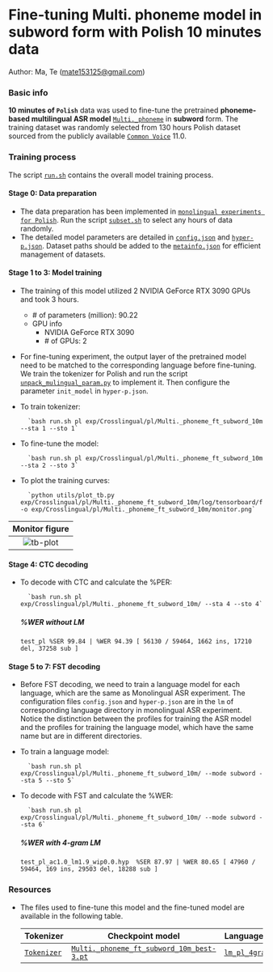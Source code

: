 # Fine-tuning Multi. phoneme model in subword form with Polish 10 minutes data
Author: Ma, Te (mate153125@gmail.com)
### Basic info

__10 minutes of `Polish`__ data was used to fine-tune the pretrained __phoneme-based multilingual ASR model__ [`Multi._phoneme`](../../../Multilingual/Multi._phoneme/readme.md) in __subword__ form. The training dataset was randomly selected from 130 hours Polish dataset sourced from the publicly available [`Common Voice`](https://commonvoice.mozilla.org/) 11.0. 


### Training process

The script [`run.sh`](../../../run.sh) contains the overall model training process.

#### Stage 0: Data preparation
* The data preparation has been implemented in [`monolingual experiments for Polish`](../../../Monolingual/pl/Mono._phoneme_130h/readme.md). Run the script [`subset.sh`](../../../../local/tools/subset.sh) to select any hours of data randomly.
* The detailed model parameters are detailed in [`config.json`](config.json) and [`hyper-p.json`](hyper-p.json). Dataset paths should be added to the [`metainfo.json`](../../../data/metainfo.json) for efficient management of datasets.

#### Stage 1 to 3: Model training
* The training of this model utilized 2 NVIDIA GeForce RTX 3090 GPUs and took 3 hours. 
  * \# of parameters (million): 90.22
  * GPU info
      * NVIDIA GeForce RTX 3090
      * \# of GPUs: 2

* For fine-tuning experiment, the output layer of the pretrained model need to be matched to the corresponding language before fine-tuning. We train the tokenizer for Polish and run the script [`unpack_mulingual_param.py`](../../../../local/tools/unpack_mulingual_param.py) to implement it. Then configure the parameter `init_model` in `hyper-p.json`.

* To train tokenizer:

        `bash run.sh pl exp/Crosslingual/pl/Multi._phoneme_ft_subword_10m --sta 1 --sto 1`
* To fine-tune the model:

        `bash run.sh pl exp/Crosslingual/pl/Multi._phoneme_ft_subword_10m --sta 2 --sto 3`
* To plot the training curves:

        `python utils/plot_tb.py exp/Crosslingual/pl/Multi._phoneme_ft_subword_10m/log/tensorboard/file -o exp/Crosslingual/pl/Multi._phoneme_ft_subword_10m/monitor.png`

|     Monitor figure    |
|:-----------------------:|
|![tb-plot](./monitor.png)|

#### Stage 4: CTC decoding
* To decode with CTC and calculate the %PER:

        `bash run.sh pl exp/Crosslingual/pl/Multi._phoneme_ft_subword_10m/ --sta 4 --sto 4`

    ##### %WER without LM
    ```
    test_pl %SER 99.84 | %WER 94.39 [ 56130 / 59464, 1662 ins, 17210 del, 37258 sub ]
    ```

#### Stage 5 to 7: FST decoding
* Before FST decoding, we need to train a language model for each language, which are the same as Monolingual ASR experiment. The configuration files `config.json` and `hyper-p.json` are in the `lm` of corresponding language directory in monolingual ASR experiment. Notice the distinction between the profiles for training the ASR model and the profiles for training the language model, which have the same name but are in different directories.
* To train a language model:

        `bash run.sh pl exp/Crosslingual/pl/Multi._phoneme_ft_subword_10m/ --mode subword --sta 5 --sto 5`

* To decode with FST and calculate the %WER:

        `bash run.sh pl exp/Crosslingual/pl/Multi._phoneme_ft_subword_10m/ --mode subword --sta 6`

    ##### %WER with 4-gram LM
    ```
    test_pl_ac1.0_lm1.9_wip0.0.hyp  %SER 87.97 | %WER 80.65 [ 47960 / 59464, 169 ins, 29503 del, 18288 sub ]
    ```

### Resources
* The files used to fine-tune this model and the fine-tuned model are available in the following table.

    | Tokenizer | Checkpoint model | Language model | Tensorboard log |
    | ----------- | ----------- | ----------- | ----------- |
    | [`Tokenizer`](http://cat-ckpt.oss-cn-beijing.aliyuncs.com/cat-multilingual/cv-lang10/dict/pl/wordlist_pl?OSSAccessKeyId=LTAI5tF9KeigLW4UoLbK9vnJ&Expires=2064642450&Signature=fiZYZSh%2B6EL%2BS5XwMm2l%2Bm15qLo%3D) | [`Multi._phoneme_ft_subword_10m_best-3.pt`](https://cat-ckpt.oss-cn-beijing.aliyuncs.com/cat-multilingual/cv-lang10/exp/pl/Multi._phoneme_ft_subword_10m_best-3.pt) | [`lm_pl_4gram.arpa`](https://cat-ckpt.oss-cn-beijing.aliyuncs.com/cat-multilingual/cv-lang10/exp/pl/lm_pl_4gram.arpa) | [`tb_Multi._phoneme_ft_subword_10m`](https://cat-ckpt.oss-cn-beijing.aliyuncs.com/cat-multilingual/cv-lang10/exp/pl/tb_log_Multi._phoneme_ft_subword_10m.tar.gz) |
